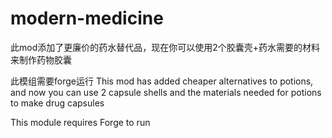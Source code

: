 # modern-medicine
此mod添加了更廉价的药水替代品，现在你可以使用2个胶囊壳+药水需要的材料来制作药物胶囊

此模组需要forge运行
This mod has added cheaper alternatives to potions, and now you can use 2 capsule shells and the materials needed for potions to make drug capsules



This module requires Forge to run
